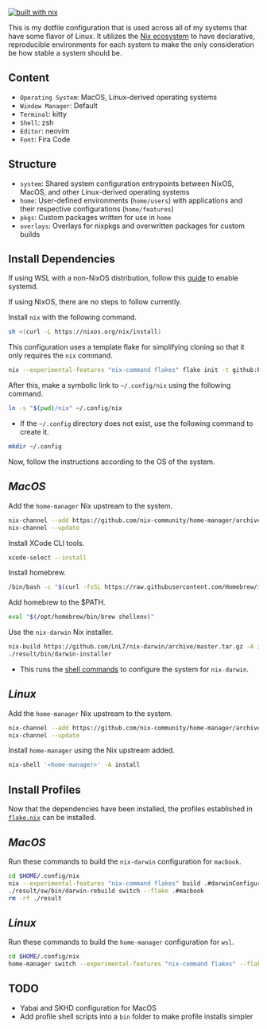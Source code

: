 [![built with nix](https://builtwithnix.org/badge.svg)](https://builtwithnix.org)

This is my dotfile configuration that is used across all of my systems that have some flavor of Linux. It utilizes the [Nix ecosystem](https://www.nixos.wiki/wiki/Nix_Ecosystem) to have declarative, reproducible environments for each system to make the only consideration be how stable a system should be.

## **Content**

- ``Operating System``: MacOS, Linux-derived operating systems
- ``Window Manager``: Default
- ``Terminal``: kitty
- ``Shell``: zsh
- ``Editor``: neovim
- ``Font``: Fira Code

## **Structure**

- ``system``: Shared system configuration entrypoints between NixOS, MacOS, and other Linux-derived operating systems
- ``home``: User-defined environments (``home/users``) with applications and their respective configurations (``home/features``)
- ``pkgs``: Custom packages written for use in ``home``
- ``overlays``: Overlays for nixpkgs and overwritten packages for custom builds

## **Install Dependencies**

If using WSL with a non-NixOS distribution, follow this [guide](https://devblogs.microsoft.com/commandline/systemd-support-is-now-available-in-wsl/#how-can-you-get-systemd-on-your-machine) to enable systemd.

If using NixOS, there are no steps to follow currently.

Install ``nix`` with the following command.
```bash
sh <(curl -L https://nixos.org/nix/install)
```

This configuration uses a template flake for simplifying cloning so that it only requires the ``nix`` command.
```bash
nix --experimental-features "nix-command flakes" flake init -t github:Eyryse/dotfiles#dotfiles
```

After this, make a symbolic link to ``~/.config/nix`` using the following command.
```bash
ln -s "$(pwd)/nix" ~/.config/nix
```
- If the ``~/.config`` directory does not exist, use the following command to create it.
```bash
mkdir ~/.config
```

Now, follow the instructions according to the OS of the system.

## *MacOS*

Add the ``home-manager`` Nix upstream to the system.
```bash
nix-channel --add https://github.com/nix-community/home-manager/archive/master.tar.gz home-manager
nix-channel --update
```

Install XCode CLI tools.
```bash
xcode-select --install
```

Install homebrew.
```bash
/bin/bash -c "$(curl -fsSL https://raw.githubusercontent.com/Homebrew/install/HEAD/install.sh)"
```

Add homebrew to the $PATH.
```bash
eval "$(/opt/homebrew/bin/brew shellenv)"
```

Use the ``nix-darwin`` Nix installer.
```bash
nix-build https://github.com/LnL7/nix-darwin/archive/master.tar.gz -A installer
./result/bin/darwin-installer
```
- This runs the [shell commands](https://github.com/LnL7/nix-darwin/blob/master/pkgs/darwin-installer/default.nix) to configure the system for ``nix-darwin``.

## *Linux*

Add the ``home-manager`` Nix upstream to the system.
```bash
nix-channel --add https://github.com/nix-community/home-manager/archive/master.tar.gz home-manager
nix-channel --update
```
Install ``home-manager`` using the Nix upstream added.
```bash
nix-shell '<home-manager>' -A install
```

## **Install Profiles**

Now that the dependencies have been installed, the profiles established in [``flake.nix``](https://github.com/Eyryse/dotfiles/blob/main/dotfiles/nix/flake.nix) can be installed.

## *MacOS*

Run these commands to build the ``nix-darwin`` configuration for ``macbook``.
```bash
cd $HOME/.config/nix
nix --experimental-features "nix-command flakes" build .#darwinConfigurations.macbook.system
./result/sw/bin/darwin-rebuild switch --flake .#macbook
rm -rf ./result
```

## *Linux*

Run these commands to build the ``home-manager`` configuration for ``wsl``.
```bash
cd $HOME/.config/nix
home-manager switch --experimental-features "nix-command flakes" --flake .#wsl
```

## **TODO**

- Yabai and SKHD configuration for MacOS
- Add profile shell scripts into a ``bin`` folder to make profile installs simpler
